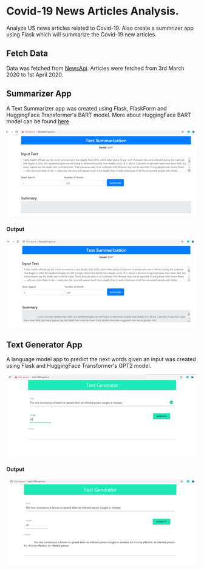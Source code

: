# Covid-19 News Articles Analysis.

Analyze US news articles related to Covid-19. Also create a summrizer app using Flask which will summarize the Covid-19 new articles.

## Fetch Data
Data was fetched from [NewsApi](https://newsapi.org/docs/get-started). Articles were fetched from 3rd March 2020 to 1st April 2020.

## Summarizer App
A Text Summarizer app was created using Flask, FlaskForm and HuggingFace Transformer's BART model. More about HuggingFace BART model can be found [here](https://huggingface.co/transformers/model_doc/bart.html)

![screen1](https://github.com/jinudaniel/covid19-articles-analysis/blob/master/assets/screen1.PNG)
  
#### Output
![screen2](https://github.com/jinudaniel/covid19-articles-analysis/blob/master/assets/screen2.PNG)

## Text Generator App
A language model app to predict the next words given an input was created using Flask and HuggingFace Transformer's GPT2 model.

![lm_screen1](https://github.com/jinudaniel/covid19-articles-analysis/blob/master/assets/lm_screen1.PNG)

#### Output
![lm_screen2](https://github.com/jinudaniel/covid19-articles-analysis/blob/master/assets/lm_screen2.PNG)

